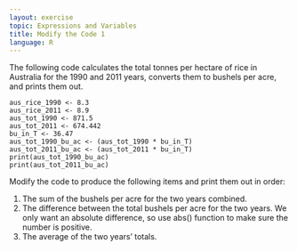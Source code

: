 ```yaml
---
layout: exercise
topic: Expressions and Variables
title: Modify the Code 1
language: R
---
```


The following code calculates the total tonnes per hectare of 
rice in Australia for the 1990 and 2011 years, converts them
to bushels per acre, and prints them out.

```
aus_rice_1990 <- 8.3
aus_rice_2011 <- 8.9
aus_tot_1990 <- 871.5
aus_tot_2011 <- 674.442
bu_in_T <- 36.47
aus_tot_1990_bu_ac <- (aus_tot_1990 * bu_in_T)
aus_tot_2011_bu_ac <- (aus_tot_2011 * bu_in_T)
print(aus_tot_1990_bu_ac)
print(aus_tot_2011_bu_ac)
```

Modify the code to produce the following items and print them out in
order:

1. The sum of the bushels per acre for the two years combined.
2. The difference between the total bushels per acre for the two years. We only want an absolute difference, so use abs() function to make sure the number is positive.
3. The average of the two years’ totals.
